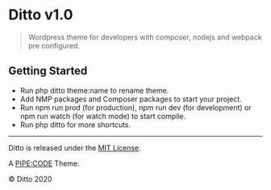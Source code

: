 Ditto v1.0
=====

> Wordpress theme for developers with composer, nodejs and webpack pre configured.

## Getting Started

* Run php ditto theme:name to rename theme.
* Add NMP packages and Composer packages to start your project.
* Run npm run prod (for production), npm run dev (for development) or npm run watch (for watch mode) to start compile.
* Run php ditto for more shortcuts.

----

Ditto is released under the [MIT License](https://opensource.org/licenses/MIT).

A [PIPE:CODE](https://pipe-code.github.io/) Theme.

© Ditto 2020